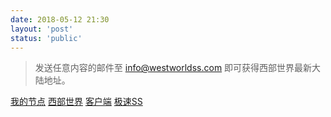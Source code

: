 ```yaml
---
date: 2018-05-12 21:30
layout: 'post'
status: 'public'
---
```


> 发送任意内容的邮件至 <info@westworldss.com> 即可获得西部世界最新大陆地址。

[我的节点](https://xbsj9729.space/portal/order/node)
[西部世界](https://xbnet.site/i/iv200927/bobXeCk)
[客户端]()
[极速SS](https://jsss-25.top)
